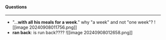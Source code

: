 #### Questions
---
- "...**with all his meals for a week**." why "a week" and not "one week"?
	![[image 20240908011756.png]]
- **ran back**: is run back????
	![[image 20240908012658.png]]
	